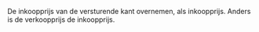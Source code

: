 De inkoopprijs van de versturende kant overnemen, als inkoopprijs. Anders is de verkoopprijs de inkoopprijs.